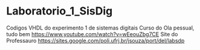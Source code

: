 # Laboratorio_1_SisDig
 Codigos VHDL do experimento 1 de sistemas digitais
 Curso do Ola pessual, tudo bem https://www.youtube.com/watch?v=wEeouZbg7CE
 Site do Professauro https://sites.google.com/poli.ufrj.br/jsouza/port/del/labsdp
